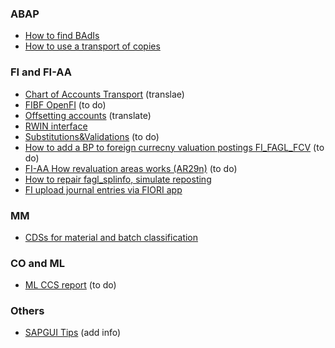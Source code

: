 ### ABAP

- [How to find BAdIs](ABAP%20Find%20BAdIs.md)
- [How to use a transport of copies](BC%20Transport%20of%20copies.md)

### FI and FI-AA

- [Chart of Accounts Transport](FI%20CoA%20Transport.md) (translae)
- [FIBF OpenFI](FI%20FIBF%20OpenFI.md) (to do)
- [Offsetting accounts](FI%20Offsetting%20accounts.md) (translate)
- [RWIN interface](FI%20RWIN%20interface.md)
- [Substitutions&Validations](FI%20Substitutions&Validations.md) (to do)
- [How to add a BP to foreign currecny valuation postings FI_FAGL_FCV](FI_FAGL_FCV%20add%20BP.md) (to do)
- [FI-AA How revaluation areas works (AR29n)](FI-AA%20Revaluation%20Areas.md) (to do)
- [How to repair fagl_splinfo, simulate reposting](FM%20repair%20fagl_splinfo.md)
- [FI upload journal entries via FIORI app](FI%20upload%20journal%20entries%20via%20FIORI%20app.md)

### MM

- [CDSs for material and batch classification](MM%20Material%20and%20Batch%20classification.md)

### CO and ML

- [ML CCS report](ML%20CCS%20report.md) (to do)

### Others

- [SAPGUI Tips](SAPGUI%20Tips.md) (add info)

